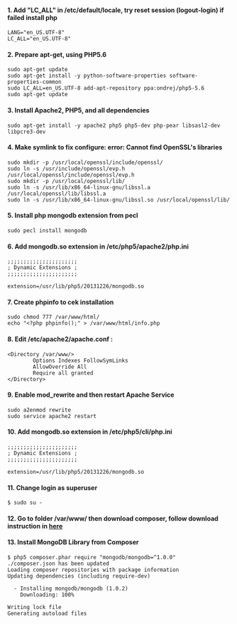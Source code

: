 #### 1. Add "LC_ALL" in /etc/default/locale, try reset session (logout-login) if failed install php
```
LANG="en_US.UTF-8"
LC_ALL="en_US.UTF-8"
```

#### 2. Prepare apt-get, using PHP5.6
```
sudo apt-get update
sudo apt-get install -y python-software-properties software-properties-common
sudo LC_ALL=en_US.UTF-8 add-apt-repository ppa:ondrej/php5-5.6
sudo apt-get update
```

#### 3. Install Apache2, PHP5, and all dependencies
```
sudo apt-get install -y apache2 php5 php5-dev php-pear libsasl2-dev libpcre3-dev
```

#### 4. Make symlink to fix configure: error: Cannot find OpenSSL's libraries
```
sudo mkdir -p /usr/local/openssl/include/openssl/
sudo ln -s /usr/include/openssl/evp.h /usr/local/openssl/include/openssl/evp.h
sudo mkdir -p /usr/local/openssl/lib/
sudo ln -s /usr/lib/x86_64-linux-gnu/libssl.a /usr/local/openssl/lib/libssl.a
sudo ln -s /usr/lib/x86_64-linux-gnu/libssl.so /usr/local/openssl/lib/
```

#### 5. Install php mongodb extension from pecl
```
sudo pecl install mongodb
```

#### 6. Add mongodb.so extension in /etc/php5/apache2/php.ini
```
;;;;;;;;;;;;;;;;;;;;;;
; Dynamic Extensions ;
;;;;;;;;;;;;;;;;;;;;;;

extension=/usr/lib/php5/20131226/mongodb.so
```

#### 7. Create phpinfo to cek installation
```
sudo chmod 777 /var/www/html/
echo "<?php phpinfo();" > /var/www/html/info.php
```

#### 8. Edit /etc/apache2/apache.conf :
```
<Directory /var/www/>
        Options Indexes FollowSymLinks
        AllowOverride All  
        Require all granted  
</Directory>
```

#### 9. Enable mod_rewrite and then restart Apache Service
```
sudo a2enmod rewrite
sudo service apache2 restart
```

#### 10. Add mongodb.so extension in /etc/php5/cli/php.ini
```
;;;;;;;;;;;;;;;;;;;;;;
; Dynamic Extensions ;
;;;;;;;;;;;;;;;;;;;;;;

extension=/usr/lib/php5/20131226/mongodb.so
```

#### 11. Change login as superuser
```
$ sudo su -
```

#### 12. Go to folder /var/www/ then download composer, follow download instruction in [here](https://getcomposer.org/download/)

#### 13. Install MongoDB Library from Composer
```
$ php5 composer.phar require "mongodb/mongodb=^1.0.0"
./composer.json has been updated
Loading composer repositories with package information
Updating dependencies (including require-dev)

  - Installing mongodb/mongodb (1.0.2)
    Downloading: 100%         

Writing lock file
Generating autoload files
```
